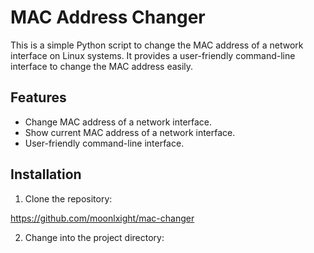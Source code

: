 # MAC Address Changer

This is a simple Python script to change the MAC address of a network interface on Linux systems. It provides a user-friendly command-line interface to change the MAC address easily.

## Features

- Change MAC address of a network interface.
- Show current MAC address of a network interface.
- User-friendly command-line interface.

## Installation

1. Clone the repository:

https://github.com/moonlxight/mac-changer


2. Change into the project directory:

